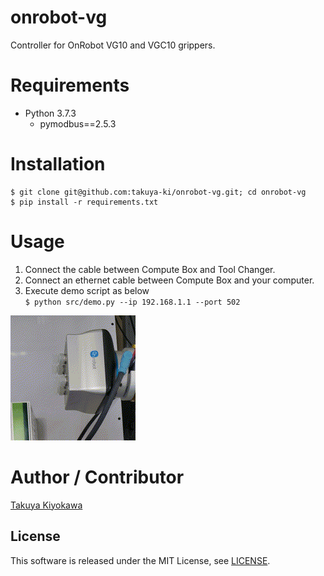 # onrobot-vg

Controller for OnRobot VG10 and VGC10 grippers.

# Requirements

- Python 3.7.3
  - pymodbus==2.5.3

# Installation

	$ git clone git@github.com:takuya-ki/onrobot-vg.git; cd onrobot-vg
	$ pip install -r requirements.txt

# Usage

1. Connect the cable between Compute Box and Tool Changer.
2. Connect an ethernet cable between Compute Box and your computer.
3. Execute demo script as below  
	`$ python src/demo.py --ip 192.168.1.1 --port 502`

<img src="img/vgc10_2x.gif" height="200">  

# Author / Contributor

[Takuya Kiyokawa](https://takuya-ki.github.io/)

## License

This software is released under the MIT License, see [LICENSE](./LICENSE).

